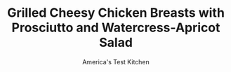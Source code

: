 ---
layout: ../../layouts/MarkdownPostLayout.astro
title: Grilled Cheesy Chicken Breasts with Prosciutto and Watercress-Apricot Salad
author: America's Test Kitchen
pubDate: 2023-03-15
description: "The tangy cheese and salty prosciutto boost the mild flavor of the chicken breasts."
image_url: https://res.cloudinary.com/hksqkdlah/image/upload/ar_1:1,c_fill,dpr_2.0,f_auto,fl_lossy.progressive.strip_profile,g_faces:auto,q_auto:low,w_344/10199_sfs-proscuitto-and-cheese-stuffed-chicken-breast-with-watercress-apricot-salad-18
tags: ["Main Courses","American","Chicken","Weeknight","30-Minute Suppers"]
calories: 
protein: 
carbohydrates: 
fats: 
fiber: 
ingredients: ["4 (6-ounce), boneless, skinless chicken breasts, trimmed","2 ounces Taleggio, cheese, cut into 4 sticks",", Salt and pepper","8 thin slices, prosciutto (3 ounces)","3 tablespoons, extra-virgin olive oil","2 tablespoons, lemon juice","1 tablespoon, honey","10 ounces (10 cups), watercress","1 1/2 pounds, apricots, halved, pitted, and cut into 1-inch wedges"]
serves: 4
time: "30 minutes"
instructions: ["Working with 1 piece at a time, cut pocket in thickest part of chicken breast. Insert 1 piece of Taleggio into pocket. Season chicken with salt and pepper. Lay 2 slices prosciutto on work surface, slightly overlapping each other. Place chicken breast in center of prosciutto slices and fold prosciutto up around it. Repeat with remaining chicken, Taleggio, and prosciutto. Brush wrapped chicken all over with 1 tablespoon oil.","Grill chicken over medium fire until chicken registers 160 degrees, about 8 minutes per side. Transfer chicken to platter, tent with aluminum foil, and let rest for 5 minutes.","Meanwhile, whisk remaining 2 tablespoons oil, lemon juice, and honey in large bowl. Add watercress and apricots and toss until combined. Season with salt and pepper to taste. Serve salad with chicken."]
nutrition: undefined
notes: "Aged fontina is a good substitute if you cant find Taleggio. You can use fresh peaches or nectarines instead of apricots in the salad."
---